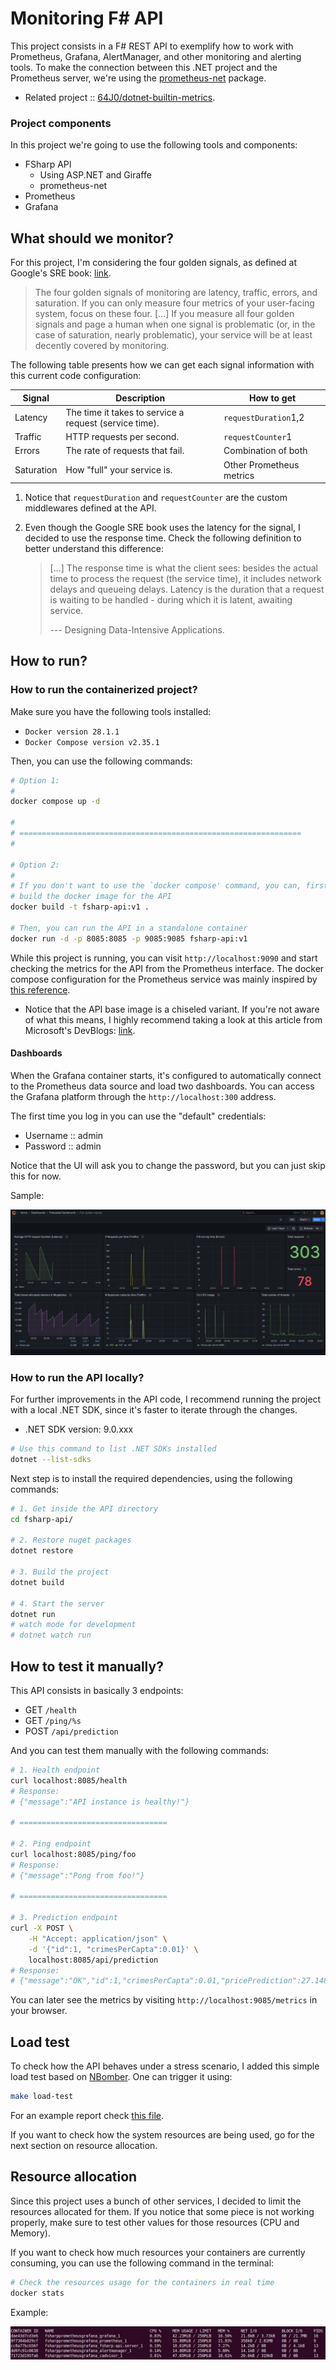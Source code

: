# Monitoring F# API

This project consists in a F# REST API to exemplify how to work with Prometheus,
Grafana, AlertManager, and other monitoring and alerting tools. To make the
connection between this .NET project and the Prometheus server, we're using the
[prometheus-net](https://github.com/prometheus-net/prometheus-net) package.

+ Related project :: [64J0/dotnet-builtin-metrics](https://github.com/64J0/dotnet-builtin-metrics).

### Project components

In this project we're going to use the following tools and components:

* FSharp API
  * Using ASP.NET and Giraffe
  * prometheus-net
* Prometheus
* Grafana

## What should we monitor?

For this project, I'm considering the four golden signals, as defined at
Google's SRE book: [link](https://sre.google/sre-book/monitoring-distributed-systems/#xref_monitoring_golden-signals).

> The four golden signals of monitoring are latency, traffic, errors, and
> saturation. If you can only measure four metrics of your user-facing system,
> focus on these four. [...] If you measure all four golden signals and page a
> human when one signal is problematic (or, in the case of saturation, nearly
> problematic), your service will be at least decently covered by monitoring.

The following table presents how we can get each signal information with this
current code configuration:

| Signal     | Description                                            | How to get               |
|------------|--------------------------------------------------------|--------------------------|
| Latency    | The time it takes to service a request (service time). | `requestDuration`1,2     |
| Traffic    | HTTP requests per second.                              | `requestCounter`1        |
| Errors     | The rate of requests that fail.                        | Combination of both      |
| Saturation | How "full" your service is.                            | Other Prometheus metrics |

1. Notice that `requestDuration` and `requestCounter` are the custom middlewares
   defined at the API.
2. Even though the Google SRE book uses the latency for the signal, I decided to
   use the response time. Check the following definition to better understand
   this difference:
   
   > [...] The response time is what the client sees: besides the actual time to
   > process the request (the service time), it includes network delays and
   > queueing delays. Latency is the duration that a request is waiting to be
   > handled - during which it is latent, awaiting service.
   > 
   > --- Designing Data-Intensive Applications.

## How to run?

### How to run the containerized project?

Make sure you have the following tools installed:

* `Docker version 28.1.1`
* `Docker Compose version v2.35.1`

Then, you can use the following commands:

```bash
# Option 1:
#
docker compose up -d

#
# ===============================================================
#

# Option 2:
#
# If you don't want to use the `docker compose' command, you can, first
# build the docker image for the API
docker build -t fsharp-api:v1 .

# Then, you can run the API in a standalone container
docker run -d -p 8085:8085 -p 9085:9085 fsharp-api:v1
```

While this project is running, you can visit `http://localhost:9090` and start
checking the metrics for the API from the Prometheus interface. The
docker compose configuration for the Prometheus service was mainly inspired by
[this reference](https://github.com/vegasbrianc/prometheus/blob/master/docker-compose.yml).

+ Notice that the API base image is a chiseled variant. If you're not aware of
  what this means, I highly recommend taking a look at this article from
  Microsoft's DevBlogs: [link](https://devblogs.microsoft.com/dotnet/announcing-dotnet-chiseled-containers/).

#### Dashboards

When the Grafana container starts, it's configured to automatically connect to
the Prometheus data source and load two dashboards. You can access the Grafana
platform through the `http://localhost:300` address.

The first time you log in you can use the "default" credentials:

- Username :: admin
- Password :: admin

Notice that the UI will ask you to change the password, but you can just skip
this for now.

Sample:

![Dashboard sample](./assets/sample-dashboard.png "Sample Grafana dashboard")

### How to run the API locally?

For further improvements in the API code, I recommend running the project with a
local .NET SDK, since it's faster to iterate through the changes.

* .NET SDK version: 9.0.xxx

```bash
# Use this command to list .NET SDKs installed
dotnet --list-sdks
```

Next step is to install the required dependencies, using the following commands:

```bash
# 1. Get inside the API directory
cd fsharp-api/

# 2. Restore nuget packages
dotnet restore

# 3. Build the project
dotnet build

# 4. Start the server
dotnet run
# watch mode for development
# dotnet watch run
```

## How to test it manually?

This API consists in basically 3 endpoints:

- GET `/health`
- GET `/ping/%s`
- POST `/api/prediction`

And you can test them manually with the following commands:

```bash
# 1. Health endpoint
curl localhost:8085/health
# Response:
# {"message":"API instance is healthy!"}

# =================================

# 2. Ping endpoint
curl localhost:8085/ping/foo
# Response:
# {"message":"Pong from foo!"}

# =================================

# 3. Prediction endpoint
curl -X POST \
    -H "Accept: application/json" \
    -d '{"id":1, "crimesPerCapta":0.01}' \
    localhost:8085/api/prediction
# Response:
# {"message":"OK","id":1,"crimesPerCapta":0.01,"pricePrediction":27.148331825982115}
```

You can later see the metrics by visiting `http://localhost:9085/metrics` in
your browser.

## Load test

To check how the API behaves under a stress scenario, I added this simple load
test based on [NBomber](https://nbomber.com/docs/getting-started/overview/). One
can trigger it using:

```bash
make load-test
```

For an example report check [this file](./reports/2025-06-01_22.35.12_session_d631a701/nbomber_report_2025-06-01--22-39-02.md).

If you want to check how the system resources are being used, go for the next
section on resource allocation.

## Resource allocation

Since this project uses a bunch of other services, I decided to limit the
resources allocated for them. If you notice that some piece is not working
properly, make sure to test other values for those resources (CPU and Memory).

If you want to check how much resources your containers are currently consuming,
you can use the following command in the terminal:

```bash
# Check the resources usage for the containers in real time
docker stats
```

Example:

![Example of container stats](./assets/container-stats.jpg "Image showing the resources stats of several containers running")
